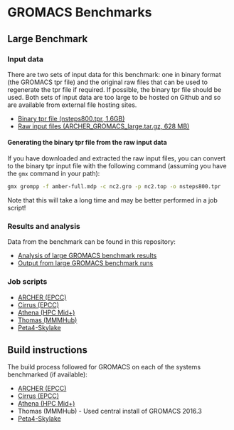 # GROMACS Benchmarks

## Large Benchmark


### Input data

There are two sets of input data for this benchmark: one in binary format (the GROMACS tpr file) and 
the original raw files that can be used to regenerate the tpr file if required. If possible, the 
binary tpr file should be used. Both sets of input data are too large to be hosted on Github and 
so are available from external file hosting sites.

* [Binary tpr file (nsteps800.tpr, 1.6GB)](https://nofile.io/f/WUKmah5qsgb/nsteps800.tpr)
* [Raw input files (ARCHER_GROMACS_large.tar.gz, 628 MB)](https://nofile.io/f/o2uH3AOd10C/ARCHER_GROMACS_large.tar.gz)

#### Generating the binary tpr file from the raw input data

If you have downloaded and extracted the raw input files, you can convert to the binary tpr input
file with the following command (assuming you have the ``gmx`` command in your path):

```bash
gmx grompp -f amber-full.mdp -c nc2.gro -p nc2.top -o nsteps800.tpr
```

Note that this will take a long time and may be better performed in a job script!

### Results and analysis

Data from the benchmark can be found in this repository:

* [Analysis of large GROMACS benchmark results](analysis/GROMACS_large_perf_analysis.ipynb)
* [Output from large GROMACS benchmark runs](large/results)

### Job scripts

* [ARCHER (EPCC)](run/ARCHER)
* [Cirrus (EPCC)](run/Cirrus)
* [Athena (HPC Mid+)](run/Athena)
* [Thomas (MMMHub)](run/Thomas)
* [Peta4-Skylake](run/CSD3Skylake)

## Build instructions

The build process followed for GROMACS on each of the systems benchmarked (if available):

* [ARCHER (EPCC)](https://github.com/hpc-uk/build-instructions/blob/master/GROMACS/ARCHER_2016.3_gcc5_ivybrg.md)
* [Cirrus (EPCC)](https://github.com/hpc-uk/build-instructions/blob/master/GROMACS/Cirrus_2016.3_gcc6.md)
* [Athena (HPC Mid+)](https://github.com/hpc-uk/build-instructions/blob/master/GROMACS/Athena_2016.3_gcc6.md)
* Thomas (MMMHub) - Used central install of GROMACS 2016.3
* [Peta4-Skylake](https://github.com/hpc-uk/build-instructions/blob/master/GROMACS/CSD3Skylake_2016.4_gcc7.md)

